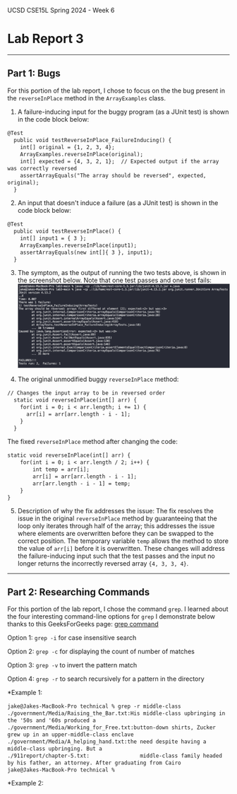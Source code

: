 UCSD CSE15L Spring 2024 - Week 6
# Lab Report 3
---
## Part 1: Bugs

For this portion of the lab report, I chose to focus on the the bug present in the `reverseInPlace` method in the `ArrayExamples` class.

1. A failure-inducing input for the buggy program (as a JUnit test) is shown in the code block below:
```
@Test
  public void testReverseInPlace_FailureInducing() {
    int[] original = {1, 2, 3, 4};
    ArrayExamples.reverseInPlace(original);
    int[] expected = {4, 3, 2, 1};  // Expected output if the array was correctly reversed
    assertArrayEquals("The array should be reversed", expected, original);
  }
```

2. An input that doesn't induce a failure (as a JUnit test) is shown in the code block below:
```
@Test 
  public void testReverseInPlace() {
    int[] input1 = { 3 };
    ArrayExamples.reverseInPlace(input1);
    assertArrayEquals(new int[]{ 3 }, input1);
  }
```

3. The symptom, as the output of running the two tests above, is shown in the screenshot below. Note that one test passes and one test fails:
![Image](LabReport3Screenshot1.png)

4. The original unmodified buggy `reverseInPlace` method:
```
// Changes the input array to be in reversed order
  static void reverseInPlace(int[] arr) {
    for(int i = 0; i < arr.length; i += 1) {
      arr[i] = arr[arr.length - i - 1];
    }
  }
```
The fixed `reverseInPlace` method after changing the code:
```
static void reverseInPlace(int[] arr) {
    for(int i = 0; i < arr.length / 2; i++) {
        int temp = arr[i];
        arr[i] = arr[arr.length - i - 1];
        arr[arr.length - i - 1] = temp;
    }
}
```
5. Description of why the fix addresses the issue:
The fix resolves the issue in the original `reverseInPlace` method by guaranteeing that the loop only iterates through half of the array; this addresses the issue where elements are overwritten before they can be swapped to the correct position. The temporary variable `temp` allows the method to store the value of `arr[i]` before it is overwritten. These changes will address the failure-inducing input such that the test passes and the input no longer returns the incorrectly reversed array `{4, 3, 3, 4}`.

---
## Part 2: Researching Commands

For this portion of the lab report, I chose the command `grep`. I learned about the four interesting command-line options for `grep` I demonstrate below thanks to this GeeksForGeeks page: [grep command](https://www.geeksforgeeks.org/grep-command-in-unixlinux/#options-available-in-grep-command)

Option 1: `grep -i` for case insensitive search

Option 2: `grep -c` for displaying the count of number of matches

Option 3: `grep -v` to invert the pattern match

Option 4: `grep -r` to search recursively for a pattern in the directory

*Example 1:
```
jake@Jakes-MacBook-Pro technical % grep -r middle-class
./government/Media/Raising_the_Bar.txt:His middle-class upbringing in the '50s and '60s produced a
./government/Media/Working_for_Free.txt:button-down shirts, Zucker grew up in an upper-middle-class enclave
./government/Media/A_helping_hand.txt:the need despite having a middle-class upbringing. But a
./911report/chapter-5.txt:                middle-class family headed by his father, an attorney. After graduating from Cairo
jake@Jakes-MacBook-Pro technical %
```

*Example 2:






